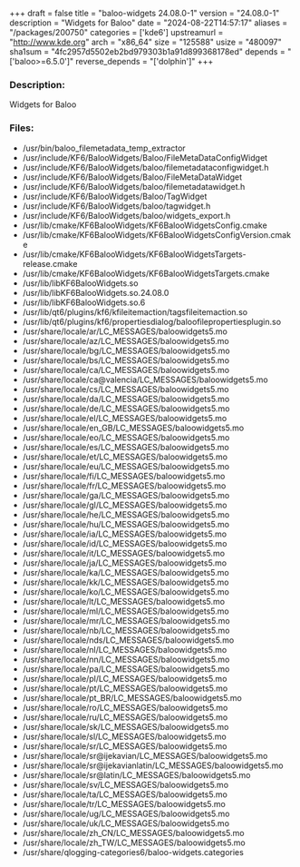 +++
draft = false
title = "baloo-widgets 24.08.0-1"
version = "24.08.0-1"
description = "Widgets for Baloo"
date = "2024-08-22T14:57:17"
aliases = "/packages/200750"
categories = ['kde6']
upstreamurl = "http://www.kde.org"
arch = "x86_64"
size = "125588"
usize = "480097"
sha1sum = "4fc2957d5502eb2bd979303b1a91d899368178ed"
depends = "['baloo>=6.5.0']"
reverse_depends = "['dolphin']"
+++
### Description: 
Widgets for Baloo

### Files: 
* /usr/bin/baloo_filemetadata_temp_extractor
* /usr/include/KF6/BalooWidgets/Baloo/FileMetaDataConfigWidget
* /usr/include/KF6/BalooWidgets/baloo/filemetadataconfigwidget.h
* /usr/include/KF6/BalooWidgets/Baloo/FileMetaDataWidget
* /usr/include/KF6/BalooWidgets/baloo/filemetadatawidget.h
* /usr/include/KF6/BalooWidgets/Baloo/TagWidget
* /usr/include/KF6/BalooWidgets/baloo/tagwidget.h
* /usr/include/KF6/BalooWidgets/baloo/widgets_export.h
* /usr/lib/cmake/KF6BalooWidgets/KF6BalooWidgetsConfig.cmake
* /usr/lib/cmake/KF6BalooWidgets/KF6BalooWidgetsConfigVersion.cmake
* /usr/lib/cmake/KF6BalooWidgets/KF6BalooWidgetsTargets-release.cmake
* /usr/lib/cmake/KF6BalooWidgets/KF6BalooWidgetsTargets.cmake
* /usr/lib/libKF6BalooWidgets.so
* /usr/lib/libKF6BalooWidgets.so.24.08.0
* /usr/lib/libKF6BalooWidgets.so.6
* /usr/lib/qt6/plugins/kf6/kfileitemaction/tagsfileitemaction.so
* /usr/lib/qt6/plugins/kf6/propertiesdialog/baloofilepropertiesplugin.so
* /usr/share/locale/ar/LC_MESSAGES/baloowidgets5.mo
* /usr/share/locale/az/LC_MESSAGES/baloowidgets5.mo
* /usr/share/locale/bg/LC_MESSAGES/baloowidgets5.mo
* /usr/share/locale/bs/LC_MESSAGES/baloowidgets5.mo
* /usr/share/locale/ca/LC_MESSAGES/baloowidgets5.mo
* /usr/share/locale/ca@valencia/LC_MESSAGES/baloowidgets5.mo
* /usr/share/locale/cs/LC_MESSAGES/baloowidgets5.mo
* /usr/share/locale/da/LC_MESSAGES/baloowidgets5.mo
* /usr/share/locale/de/LC_MESSAGES/baloowidgets5.mo
* /usr/share/locale/el/LC_MESSAGES/baloowidgets5.mo
* /usr/share/locale/en_GB/LC_MESSAGES/baloowidgets5.mo
* /usr/share/locale/eo/LC_MESSAGES/baloowidgets5.mo
* /usr/share/locale/es/LC_MESSAGES/baloowidgets5.mo
* /usr/share/locale/et/LC_MESSAGES/baloowidgets5.mo
* /usr/share/locale/eu/LC_MESSAGES/baloowidgets5.mo
* /usr/share/locale/fi/LC_MESSAGES/baloowidgets5.mo
* /usr/share/locale/fr/LC_MESSAGES/baloowidgets5.mo
* /usr/share/locale/ga/LC_MESSAGES/baloowidgets5.mo
* /usr/share/locale/gl/LC_MESSAGES/baloowidgets5.mo
* /usr/share/locale/he/LC_MESSAGES/baloowidgets5.mo
* /usr/share/locale/hu/LC_MESSAGES/baloowidgets5.mo
* /usr/share/locale/ia/LC_MESSAGES/baloowidgets5.mo
* /usr/share/locale/id/LC_MESSAGES/baloowidgets5.mo
* /usr/share/locale/it/LC_MESSAGES/baloowidgets5.mo
* /usr/share/locale/ja/LC_MESSAGES/baloowidgets5.mo
* /usr/share/locale/ka/LC_MESSAGES/baloowidgets5.mo
* /usr/share/locale/kk/LC_MESSAGES/baloowidgets5.mo
* /usr/share/locale/ko/LC_MESSAGES/baloowidgets5.mo
* /usr/share/locale/lt/LC_MESSAGES/baloowidgets5.mo
* /usr/share/locale/ml/LC_MESSAGES/baloowidgets5.mo
* /usr/share/locale/mr/LC_MESSAGES/baloowidgets5.mo
* /usr/share/locale/nb/LC_MESSAGES/baloowidgets5.mo
* /usr/share/locale/nds/LC_MESSAGES/baloowidgets5.mo
* /usr/share/locale/nl/LC_MESSAGES/baloowidgets5.mo
* /usr/share/locale/nn/LC_MESSAGES/baloowidgets5.mo
* /usr/share/locale/pa/LC_MESSAGES/baloowidgets5.mo
* /usr/share/locale/pl/LC_MESSAGES/baloowidgets5.mo
* /usr/share/locale/pt/LC_MESSAGES/baloowidgets5.mo
* /usr/share/locale/pt_BR/LC_MESSAGES/baloowidgets5.mo
* /usr/share/locale/ro/LC_MESSAGES/baloowidgets5.mo
* /usr/share/locale/ru/LC_MESSAGES/baloowidgets5.mo
* /usr/share/locale/sk/LC_MESSAGES/baloowidgets5.mo
* /usr/share/locale/sl/LC_MESSAGES/baloowidgets5.mo
* /usr/share/locale/sr/LC_MESSAGES/baloowidgets5.mo
* /usr/share/locale/sr@ijekavian/LC_MESSAGES/baloowidgets5.mo
* /usr/share/locale/sr@ijekavianlatin/LC_MESSAGES/baloowidgets5.mo
* /usr/share/locale/sr@latin/LC_MESSAGES/baloowidgets5.mo
* /usr/share/locale/sv/LC_MESSAGES/baloowidgets5.mo
* /usr/share/locale/ta/LC_MESSAGES/baloowidgets5.mo
* /usr/share/locale/tr/LC_MESSAGES/baloowidgets5.mo
* /usr/share/locale/ug/LC_MESSAGES/baloowidgets5.mo
* /usr/share/locale/uk/LC_MESSAGES/baloowidgets5.mo
* /usr/share/locale/zh_CN/LC_MESSAGES/baloowidgets5.mo
* /usr/share/locale/zh_TW/LC_MESSAGES/baloowidgets5.mo
* /usr/share/qlogging-categories6/baloo-widgets.categories
